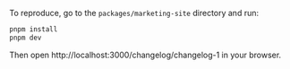 To reproduce, go to the `packages/marketing-site` directory and run:

```bash
pnpm install
pnpm dev
```

Then open http://localhost:3000/changelog/changelog-1 in your browser.
